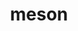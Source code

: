 ---
title: "meson"
layout: cache
categories: [package, v0.20.3]
meta: {"versions": ["1.1.0"], "compilers": ["gcc@=11.1.0", "gcc@=11.3.0", "gcc@=11.4.0", "gcc@=12.1.0", "gcc@=7.3.1", "gcc@=7.5.0"], "oss": ["amzn2", "ubuntu18.04", "ubuntu20.04", "ubuntu22.04"], "platforms": ["linux"], "targets": ["aarch64", "neoverse_n1", "ppc64le", "x86_64_v3"], "stacks": ["aws-ahug", "aws-ahug-aarch64", "aws-isc", "aws-isc-aarch64", "data-vis-sdk", "e4s", "e4s-power", "gpu-tests", "ml-linux-x86_64-cpu", "ml-linux-x86_64-cuda", "ml-linux-x86_64-rocm", "radiuss", "root", "tutorial"], "num_specs": 17, "num_specs_by_stack": {"aws-ahug-aarch64": 2, "root": 17, "aws-isc-aarch64": 2, "aws-isc": 1, "aws-ahug": 1, "radiuss": 1, "e4s-power": 3, "e4s": 3, "gpu-tests": 1, "data-vis-sdk": 4, "tutorial": 2, "ml-linux-x86_64-cpu": 1, "ml-linux-x86_64-rocm": 1, "ml-linux-x86_64-cuda": 1}}
spec_details: [{"hash": "2lnedwmbl47pkk3c5gwj4n4odo5xee3y", "compiler": "gcc@=7.3.1", "versions": ["1.1.0"], "os": "amzn2", "platform": "linux", "target": "aarch64", "variants": ["build_system=python_pip", "patches=0f0b1bd"], "stacks": ["aws-ahug-aarch64", "root", "aws-isc-aarch64"], "size": "-", "tarball": "https://binaries.spack.io/v0.20.3/build_cache/linux-amzn2-aarch64/gcc-7.3.1/meson-1.1.0/linux-amzn2-aarch64-gcc-7.3.1-meson-1.1.0-2lnedwmbl47pkk3c5gwj4n4odo5xee3y.spack"}, {"hash": "27kfpfmt5wsvpj4c3eypyoaftwqown7n", "compiler": "gcc@=7.3.1", "versions": ["1.1.0"], "os": "amzn2", "platform": "linux", "target": "neoverse_n1", "variants": ["build_system=python_pip", "patches=0f0b1bd"], "stacks": ["aws-ahug-aarch64", "root", "aws-isc-aarch64"], "size": "-", "tarball": "https://binaries.spack.io/v0.20.3/build_cache/linux-amzn2-neoverse_n1/gcc-7.3.1/meson-1.1.0/linux-amzn2-neoverse_n1-gcc-7.3.1-meson-1.1.0-27kfpfmt5wsvpj4c3eypyoaftwqown7n.spack"}, {"hash": "j6fatrd7ndtceki5pl75ejejxccyiu4p", "compiler": "gcc@=7.3.1", "versions": ["1.1.0"], "os": "amzn2", "platform": "linux", "target": "x86_64_v3", "variants": ["build_system=python_pip", "patches=0f0b1bd"], "stacks": ["aws-isc", "aws-ahug", "root"], "size": "-", "tarball": "https://binaries.spack.io/v0.20.3/build_cache/linux-amzn2-x86_64_v3/gcc-7.3.1/meson-1.1.0/linux-amzn2-x86_64_v3-gcc-7.3.1-meson-1.1.0-j6fatrd7ndtceki5pl75ejejxccyiu4p.spack"}, {"hash": "vv6p2yd4chzmtgdxntxlp5cxokkophq3", "compiler": "gcc@=7.5.0", "versions": ["1.1.0"], "os": "ubuntu18.04", "platform": "linux", "target": "x86_64_v3", "variants": ["build_system=python_pip", "patches=0f0b1bd"], "stacks": ["radiuss", "root"], "size": "-", "tarball": "https://binaries.spack.io/v0.20.3/build_cache/linux-ubuntu18.04-x86_64_v3/gcc-7.5.0/meson-1.1.0/linux-ubuntu18.04-x86_64_v3-gcc-7.5.0-meson-1.1.0-vv6p2yd4chzmtgdxntxlp5cxokkophq3.spack"}, {"hash": "4qipsb6gznehuuiskvzns63fm34pdeue", "compiler": "gcc@=11.1.0", "versions": ["1.1.0"], "os": "ubuntu20.04", "platform": "linux", "target": "ppc64le", "variants": ["build_system=python_pip", "patches=0f0b1bd"], "stacks": ["root", "e4s-power"], "size": "-", "tarball": "https://binaries.spack.io/v0.20.3/build_cache/linux-ubuntu20.04-ppc64le/gcc-11.1.0/meson-1.1.0/linux-ubuntu20.04-ppc64le-gcc-11.1.0-meson-1.1.0-4qipsb6gznehuuiskvzns63fm34pdeue.spack"}, {"hash": "zqxpvh5qtzwf3tmsfr646up4u3cv7khs", "compiler": "gcc@=11.1.0", "versions": ["1.1.0"], "os": "ubuntu20.04", "platform": "linux", "target": "ppc64le", "variants": ["build_system=python_pip", "patches=0f0b1bd"], "stacks": ["root", "e4s-power"], "size": "-", "tarball": "https://binaries.spack.io/v0.20.3/build_cache/linux-ubuntu20.04-ppc64le/gcc-11.1.0/meson-1.1.0/linux-ubuntu20.04-ppc64le-gcc-11.1.0-meson-1.1.0-zqxpvh5qtzwf3tmsfr646up4u3cv7khs.spack"}, {"hash": "pblkus3xgmy5s6ccsnc2fquctw5rklph", "compiler": "gcc@=11.1.0", "versions": ["1.1.0"], "os": "ubuntu20.04", "platform": "linux", "target": "ppc64le", "variants": ["build_system=python_pip", "patches=0f0b1bd"], "stacks": ["root", "e4s-power"], "size": "-", "tarball": "https://binaries.spack.io/v0.20.3/build_cache/linux-ubuntu20.04-ppc64le/gcc-11.1.0/meson-1.1.0/linux-ubuntu20.04-ppc64le-gcc-11.1.0-meson-1.1.0-pblkus3xgmy5s6ccsnc2fquctw5rklph.spack"}, {"hash": "lpqaiuwx6anukcw4r2sqlc3zzcafxgob", "compiler": "gcc@=11.1.0", "versions": ["1.1.0"], "os": "ubuntu20.04", "platform": "linux", "target": "x86_64_v3", "variants": ["build_system=python_pip", "patches=0f0b1bd"], "stacks": ["e4s", "root", "gpu-tests"], "size": "-", "tarball": "https://binaries.spack.io/v0.20.3/build_cache/linux-ubuntu20.04-x86_64_v3/gcc-11.1.0/meson-1.1.0/linux-ubuntu20.04-x86_64_v3-gcc-11.1.0-meson-1.1.0-lpqaiuwx6anukcw4r2sqlc3zzcafxgob.spack"}, {"hash": "zrxiv3xir4efx7c4zgcqgay27lgkoo3o", "compiler": "gcc@=11.1.0", "versions": ["1.1.0"], "os": "ubuntu20.04", "platform": "linux", "target": "x86_64_v3", "variants": ["build_system=python_pip", "patches=0f0b1bd"], "stacks": ["root", "data-vis-sdk"], "size": "-", "tarball": "https://binaries.spack.io/v0.20.3/build_cache/linux-ubuntu20.04-x86_64_v3/gcc-11.1.0/meson-1.1.0/linux-ubuntu20.04-x86_64_v3-gcc-11.1.0-meson-1.1.0-zrxiv3xir4efx7c4zgcqgay27lgkoo3o.spack"}, {"hash": "fv2wgbn3yejzruouwkijbcqrysruol4t", "compiler": "gcc@=11.1.0", "versions": ["1.1.0"], "os": "ubuntu20.04", "platform": "linux", "target": "x86_64_v3", "variants": ["build_system=python_pip", "patches=0f0b1bd"], "stacks": ["root", "data-vis-sdk"], "size": "-", "tarball": "https://binaries.spack.io/v0.20.3/build_cache/linux-ubuntu20.04-x86_64_v3/gcc-11.1.0/meson-1.1.0/linux-ubuntu20.04-x86_64_v3-gcc-11.1.0-meson-1.1.0-fv2wgbn3yejzruouwkijbcqrysruol4t.spack"}, {"hash": "r7zajzz7ovgsjfor3jpppsgu5vla53u6", "compiler": "gcc@=11.1.0", "versions": ["1.1.0"], "os": "ubuntu20.04", "platform": "linux", "target": "x86_64_v3", "variants": ["build_system=python_pip", "patches=0f0b1bd"], "stacks": ["e4s", "root"], "size": "-", "tarball": "https://binaries.spack.io/v0.20.3/build_cache/linux-ubuntu20.04-x86_64_v3/gcc-11.1.0/meson-1.1.0/linux-ubuntu20.04-x86_64_v3-gcc-11.1.0-meson-1.1.0-r7zajzz7ovgsjfor3jpppsgu5vla53u6.spack"}, {"hash": "qkpqoejjiw2t2jeqwgq3dulkhbzie2hy", "compiler": "gcc@=11.1.0", "versions": ["1.1.0"], "os": "ubuntu20.04", "platform": "linux", "target": "x86_64_v3", "variants": ["build_system=python_pip", "patches=0f0b1bd"], "stacks": ["root", "data-vis-sdk"], "size": "-", "tarball": "https://binaries.spack.io/v0.20.3/build_cache/linux-ubuntu20.04-x86_64_v3/gcc-11.1.0/meson-1.1.0/linux-ubuntu20.04-x86_64_v3-gcc-11.1.0-meson-1.1.0-qkpqoejjiw2t2jeqwgq3dulkhbzie2hy.spack"}, {"hash": "o2jszf7nwvjausutaj5s57fzmswbq4en", "compiler": "gcc@=11.1.0", "versions": ["1.1.0"], "os": "ubuntu20.04", "platform": "linux", "target": "x86_64_v3", "variants": ["build_system=python_pip", "patches=0f0b1bd"], "stacks": ["e4s", "root"], "size": "-", "tarball": "https://binaries.spack.io/v0.20.3/build_cache/linux-ubuntu20.04-x86_64_v3/gcc-11.1.0/meson-1.1.0/linux-ubuntu20.04-x86_64_v3-gcc-11.1.0-meson-1.1.0-o2jszf7nwvjausutaj5s57fzmswbq4en.spack"}, {"hash": "ldqhf3dc526rercaqzmg2fvkx6on6n6v", "compiler": "gcc@=11.1.0", "versions": ["1.1.0"], "os": "ubuntu20.04", "platform": "linux", "target": "x86_64_v3", "variants": ["build_system=python_pip", "patches=0f0b1bd"], "stacks": ["root", "data-vis-sdk"], "size": "-", "tarball": "https://binaries.spack.io/v0.20.3/build_cache/linux-ubuntu20.04-x86_64_v3/gcc-11.1.0/meson-1.1.0/linux-ubuntu20.04-x86_64_v3-gcc-11.1.0-meson-1.1.0-ldqhf3dc526rercaqzmg2fvkx6on6n6v.spack"}, {"hash": "2gwxhkcbexjwdvt27rjgdy73j6je7fkk", "compiler": "gcc@=11.3.0", "versions": ["1.1.0"], "os": "ubuntu22.04", "platform": "linux", "target": "x86_64_v3", "variants": ["build_system=python_pip", "patches=0f0b1bd"], "stacks": ["root", "tutorial"], "size": "-", "tarball": "https://binaries.spack.io/v0.20.3/build_cache/linux-ubuntu22.04-x86_64_v3/gcc-11.3.0/meson-1.1.0/linux-ubuntu22.04-x86_64_v3-gcc-11.3.0-meson-1.1.0-2gwxhkcbexjwdvt27rjgdy73j6je7fkk.spack"}, {"hash": "3vica3xt5j5f73jr7d3udqfxoyrbqmab", "compiler": "gcc@=11.4.0", "versions": ["1.1.0"], "os": "ubuntu22.04", "platform": "linux", "target": "x86_64_v3", "variants": ["build_system=python_pip", "patches=0f0b1bd"], "stacks": ["ml-linux-x86_64-cpu", "ml-linux-x86_64-rocm", "root", "ml-linux-x86_64-cuda"], "size": "-", "tarball": "https://binaries.spack.io/v0.20.3/build_cache/linux-ubuntu22.04-x86_64_v3/gcc-11.4.0/meson-1.1.0/linux-ubuntu22.04-x86_64_v3-gcc-11.4.0-meson-1.1.0-3vica3xt5j5f73jr7d3udqfxoyrbqmab.spack"}, {"hash": "s5rzruegqu66j5lyclytg3pqsl6qycga", "compiler": "gcc@=12.1.0", "versions": ["1.1.0"], "os": "ubuntu22.04", "platform": "linux", "target": "x86_64_v3", "variants": ["build_system=python_pip", "patches=0f0b1bd"], "stacks": ["root", "tutorial"], "size": "-", "tarball": "https://binaries.spack.io/v0.20.3/build_cache/linux-ubuntu22.04-x86_64_v3/gcc-12.1.0/meson-1.1.0/linux-ubuntu22.04-x86_64_v3-gcc-12.1.0-meson-1.1.0-s5rzruegqu66j5lyclytg3pqsl6qycga.spack"}]
---